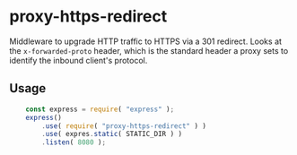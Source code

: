 proxy-https-redirect
===================

Middleware to upgrade HTTP traffic to HTTPS via a 301 redirect. Looks at the `x-forwarded-proto` header, which is the standard header a proxy sets to identify the inbound client's protocol.

## Usage

```javascript
    const express = require( "express" );
    express()
        .use( require( "proxy-https-redirect" ) )
        .use( expres.static( STATIC_DIR ) )
        .listen( 8080 );
```
